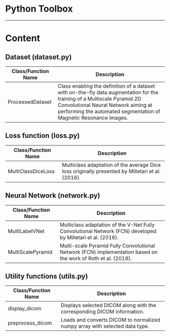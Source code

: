 # Python Toolbox
___

# Content

## Dataset (dataset.py)

Class/Function Name | Description |
--- | --- |
ProcessedDataset | Class enabling the definition of a dataset with on-the-fly data augmentation for the training of a Multiscale Pyramid 2D Convolutional Neural Network aiming at performing the automated segmentation of Magnetic Resonance Images.|

## Loss function (loss.py)

Class/Function Name | Description |
--- | --- |
MultiClassDiceLoss | Multiclass adaptation of the average Dice loss originally presented by Milletari et al. (2016).|

## Neural Network (network.py)

Class/Function Name | Description |
--- | --- |
MultiLabelVNet | Multiclass adaptation of the V-Net Fully Convolutional Network (FCN) developed by Milletari et al. (2016).|
MultiScalePyramid | Multi-scale Pyramid Fully Convolutional Network (FCN) implementation based on the work of Roth et al. (2018).|

## Utility functions (utils.py)

Class/Function Name | Description |
--- | --- |
display_dicom | Displays selected DICOM along with the corresponding DICOM information.|
preprocess_dicom | Loads and converts DICOM to normalized numpy array with selected data type.
